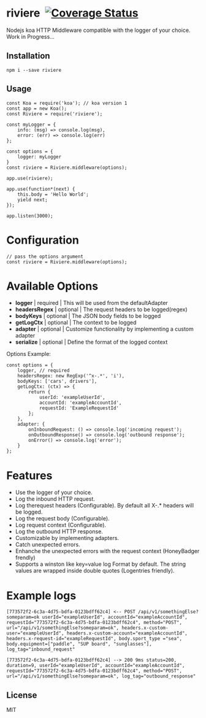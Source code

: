 # riviere&nbsp;&nbsp;[![Coverage Status](https://coveralls.io/repos/github/Workable/riviere/badge.svg?branch=master)](https://coveralls.io/github/Workable/riviere?branch=master)

Nodejs koa HTTP Middleware compatible with the logger of your choice.
Work in Progress...

## Installation

```npm i --save riviere```

## Usage

```
const Koa = require('koa'); // koa version 1
const app = new Koa();
const Riviere = require('riviere');

const myLogger = {
    info: (msg) => console.log(msg),
    error: (err) => console.log(err)
};

const options = {
    logger: myLogger
}
const riviere = Riviere.middleware(options);

app.use(riviere);

app.use(function*(next) {
    this.body = 'Hello World';
    yield next;
});

app.listen(3000);

```

# Configuration
```
// pass the options argument 
const riviere = Riviere.middleware(options);
```

# Available Options
- **logger** | required | This will be used from the defaultAdapter
- **headersRegex** | optional | The request headers to be logged(regex)
- **bodyKeys** | optional | The JSON body fields to be logged
- **getLogCtx** | optional | The context to be logged
- **adapter** | optional | Customize functionality by implementing a custom adapter
- **serialize** | optional | Define the format of the logged context

Options Example:
```
const options = {
    logger, // required
    headersRegex: new RegExp('^x-.*', 'i'),
    bodyKeys: ['cars', drivers'],
    getLogCtx: (ctx) => {
        return {
            userId: 'exampleUserId',
            accountId: 'exampleAccountId',
            requestId: 'ExampleRequestId'
        };
    },
    adapter: {
        onInboundRequest: () => console.log('incoming request');
        onOutboundResponse() => console.log('outbound response');
        onError() => console.log('error');
    }
};

```
# Features
- Use the logger of your choice.
- Log the inbound HTTP request.
- Log therequest headers (Configurable). By default all X-.* headers will be logged.
- Log the request body (Configurable).
- Log request context (Configurable).
- Log the outbound HTTP response.
- Customizable by implementing adapters.
- Catch unexpected errors.
- Enhanche the unexpected errors with the request context (HoneyBadger frendly)
- Supports a winston like key=value log Format by default. The string values are wrapped inside double quotes (Logentries friendly).

# Example logs

```
[773572f2-6c3a-4d75-bdfa-0123bdff62c4] <-- POST /api/v1/somethingElse?someparam=ok userId="exampleUserId", accountId="exampleAccountId", requestId="773572f2-6c3a-4d75-bdfa-0123bdff62c4", method="POST", url="/api/v1/somethingElse?someparam=ok", headers.x-custom-user="exampleUserId", headers.x-custom-account="exampleAccountId", headers.x-request-id="exampleRequestId", body.sport_type ="sea", body.equipment=["paddle", "SUP board", "sunglasses"], log_tag="inbound_request"
```

```
[773572f2-6c3a-4d75-bdfa-0123bdff62c4] --> 200 9ms status=200, duration=9, userId="exampleUserId", accountId="exampleAccountId", requestId="773572f2-6c3a-4d75-bdfa-0123bdff62c4", method="POST", url="/api/v1/somethingElse?someparam=ok", log_tag="outbound_response"
```

## License

  MIT
